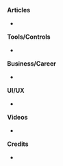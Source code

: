 
**Articles**

* 
**Tools/Controls**

* 

**Business/Career**

* 
**UI/UX**

* 

**Videos**

* 

**Credits**

* 
